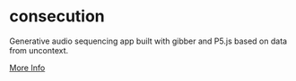 consecution
===========

Generative audio sequencing app built with gibber and P5.js based on data from uncontext.

[More Info](http://lucastswick.com/generative-audio-with-gibber-and-p5-js/)
